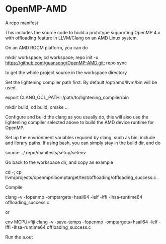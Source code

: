 # OpenMP-AMD

A repo manifest

This includes the source code to build a prototype supporting OpenMP 4.x with offloading feature in LLVM/Clang on an AMD Linux system.

On an AMD ROCM platform, you can do

mkdir workspace; cd workspace; repo init -u https://github.com/guansong/OpenMP-AMD.git; repo sync

to get the whole project source in the workspace directory

Set the lightening compiler path first. By default /opt/amd/llvm/bin will be used.

  export CLANG_OCL_PATH=/path/to/lightening_compiler/bin

mkdir build; cd build; cmake ...

Configure and build the clang as you usually do, this will also use the lightenling compiler selected above to build the AMD device runtime for OpenMP.

Set up the envrionment variables required by clang, such as bin, include and library paths. If using bash, you can simply stay in the build dir, and do

  source ../.repo/manifests/setup/setenv

Go back to the workspace dir, and copy an example

  cd -; cp llvm/projects/openmp/libomptarget/test/offloading/offloading_success.c .

Compile

  clang -v -fopenmp -omptargets=hsail64 -lelf -lffi -lhsa-runtime64 offloading_success.c

or

  env MCPU=fiji clang -v -save-temps -fopenmp -omptargets=hsail64 -lelf -lffi -lhsa-runtime64 offloading_success.c

Run the a.out


